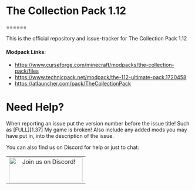 # The Collection Pack 1.12
======

This is the official repository and issue-tracker for The Collection Pack 1.12
    
#### Modpack Links: 
+ https://www.curseforge.com/minecraft/modpacks/the-collection-pack/files  
+ https://www.technicpack.net/modpack/the-112-ultimate-pack.1720458  
+ https://atlauncher.com/pack/TheCollectionPack  
  
Need Help?
======
When reporting an issue put the version number before the issue title! Such as [FULL][1.37] My game is broken! Also include any added mods you may have put in, into the description of the issue. 
 
You can also find us on Discord for help or just to chat:   
  
|              |
|:------------:|
|<a href="https://discord.gg/enrpMDd"><img src="https://discordapp.com/assets/fc0b01fe10a0b8c602fb0106d8189d9b.png" alt="Join us on Discord!"  width="200" height="68"></a>|
<br>
<br>

